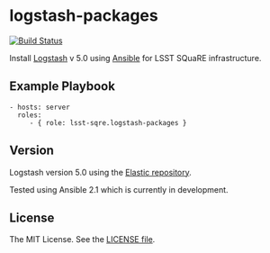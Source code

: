 logstash-packages
=================

[![Build Status](https://travis-ci.org/lsst-sqre/ansible-logstash-packages.svg?branch=master)](https://travis-ci.org/lsst-sqre/ansible-logstash-packages)

Install [Logstash](https://www.elastic.co/products/logstash) v 5.0 using [Ansible](http://docs.ansible.com/) for LSST SQuaRE infrastructure.

Example Playbook
----------------

    - hosts: server
      roles:
         - { role: lsst-sqre.logstash-packages }

Version
-------

Logstash version 5.0 using the [Elastic repository](https://www.elastic.co/guide/en/logstash/5.0/package-repositories.html).

Tested using Ansible 2.1 which is currently in development.

License
-------

The MIT License. See the [LICENSE file](https://github.com/lsst-sqre/ansible-logstash-packages/blob/master/LICENSE).

